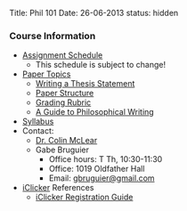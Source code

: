Title: Phil 101
Date: 26-06-2013
status: hidden

### Course Information ###

- [Assignment Schedule](|filename|/pages/101Assignments.md)
    + This schedule is subject to change!
- [Paper Topics](|filename|/pages/101PaperTopics.md)
    + [Writing a Thesis Statement](|filename|/pdfs/phil101/ThesisOverview.pdf)
    + [Paper Structure](|filename|/pdfs/phil101/PaperStructure.pdf)
    + [Grading Rubric](|filename|/pdfs/phil101/PaperRubric.pdf)
    + [A Guide to Philosophical Writing](http://writingproject.fas.harvard.edu/files/hwp/files/philosophical_writing.pdf)
- [Syllabus](|filename|/pdfs/phil101/IntroSyllabus.pdf)
- Contact: 
    + [Dr. Colin McLear](|filename|/pages/Contact.md)
    + Gabe Bruguier
        * Office hours: T Th, 10:30-11:30
        * Office: 1019 Oldfather Hall
        * Email: <gbruguier@gmail.com>
- [iClicker](http://its.unl.edu/srs) References
    + [iClicker Registration Guide](http://its.unl.edu/pdfs/Student%20Registration%20Steps.pdf)